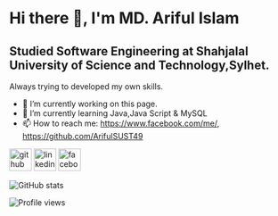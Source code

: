 # Hi there 👋, I'm MD. Ariful Islam
## Studied Software Engineering at Shahjalal University of Science and Technology,Sylhet.
Always trying to developed my own skills.

- 🔭 I’m currently working on this page. 
- 🌱 I’m currently learning Java,Java Script & MySQL 
- 📫 How to reach me: https://www.facebook.com/me/, https://github.com/ArifulSUST49 


[<img src='https://cdn.jsdelivr.net/npm/simple-icons@3.0.1/icons/github.svg' alt='github' height='40'>](https://github.com/ArifulSUST49)  [<img src='https://cdn.jsdelivr.net/npm/simple-icons@3.0.1/icons/linkedin.svg' alt='linkedin' height='40'>](https://www.linkedin.com/in/https://www.linkedin.com/in/md-ariful-islam-1b74211a9?lipi=urn%3Ali%3Apage%3Ad_flagship3_profile_view_base_contact_details%3B9W7SXy4GT0aajyybvk2L9Q%3D%3D/)  [<img src='https://cdn.jsdelivr.net/npm/simple-icons@3.0.1/icons/facebook.svg' alt='facebook' height='40'>](https://www.facebook.com/https://www.facebook.com/me/)  

![GitHub stats](https://github-readme-stats.vercel.app/api?username=ArifulSUST49)

![Profile views](https://gpvc.arturio.dev/ArifulSUST49)  
